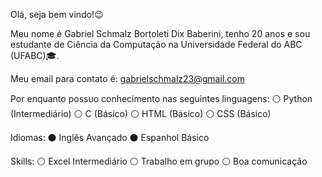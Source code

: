 Olá, seja bem vindo!😉

Meu nome é Gabriel Schmalz Bortoleti Dix Baberini, tenho 20 anos e sou estudante de Ciência da Computação
na Universidade Federal do ABC (UFABC)🎓.

Meu email para contato é: gabrielschmalz23@gmail.com

Por enquanto possuo conhecimento nas seguintes linguagens:
⚪ Python (Intermediário)
⚪ C      (Básico)
⚪ HTML   (Básico)
⚪ CSS    (Básico)

Idiomas:
⚫ Inglês Avançado
⚫ Espanhol Básico

Skills:
⚪ Excel Intermediário
⚪ Trabalho em grupo
⚪ Boa comunicação
